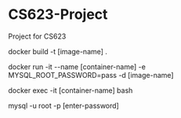 # CS623-Project
Project for CS623


docker build -t [image-name] .

docker run -it --name [container-name] -e MYSQL_ROOT_PASSWORD=pass -d [image-name]

docker exec -it [container-name] bash

mysql -u root -p
[enter-password]